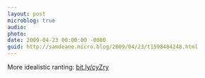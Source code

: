 ```yaml
---
layout: post
microblog: true
audio: 
photo: 
date: 2009-04-23 00:00:00 -0000
guid: http://samdeane.micro.blog/2009/04/23/t1598484248.html
---
```

More idealistic ranting: [bit.ly/cyZry](http://bit.ly/cyZry)
